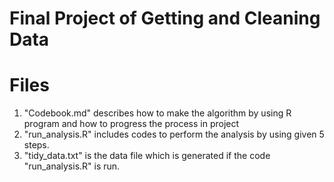 # Final Project of Getting and Cleaning Data

# Files
1. "Codebook.md" describes how to make the algorithm by using R program and how to progress the process in project
2. "run_analysis.R" includes codes to perform the analysis by using given 5 steps.
3. "tidy_data.txt" is the data file which is generated if the code "run_analysis.R" is run.
